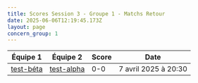 ```yaml
---
title: Scores Session 3 - Groupe 1 - Matchs Retour
date: 2025-06-06T12:19:45.173Z
layout: page
concern_group: 1
---
```




| Équipe 1 | Équipe 2 | Score | Date |
|----------|----------|-------|------|
| [test-béta](/teams/test-béta) | [test-alpha](/teams/test-alpha) | 0-0 | 7 avril 2025 à 20:30 |
